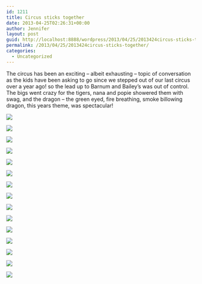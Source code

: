 ```yaml
---
id: 1211
title: Circus sticks together
date: 2013-04-25T02:26:31+00:00
author: Jennifer
layout: post
guid: http://localhost:8888/wordpress/2013/04/25/2013424circus-sticks-together/
permalink: /2013/04/25/2013424circus-sticks-together/
categories:
  - Uncategorized
---
```

The circus has been an exciting &#8211; albeit exhausting &#8211; topic of conversation as the kids have been asking to go since we stepped out of our last circus over a year ago! so the lead up to Barnum and Bailey&#8217;s was out of control. The bigs went crazy for the tigers, nana and popie showered them with swag, and the dragon &#8211; the green eyed, fire breathing, smoke billowing dragon, this years theme, was spectacular! 

<div class="image-gallery-wrapper">
  <p>
    <img src="http://static1.squarespace.com/static/50db6bb3e4b015296cd43789/50dfa5b1e4b0dc6320e0b5ea/51886181e4b0d557a72856f8/1430547599597/2013-04-20+14.42.49.jpg.49.jpg?format=original" />
  </p>
  
  <p>
    <img src="http://static1.squarespace.com/static/50db6bb3e4b015296cd43789/50dfa5b1e4b0dc6320e0b5ea/51886189e4b035414d37de0b/1367893707706/2013-04-20+12.25.57.jpg.57.jpg?format=original" />
  </p>
  
  <p>
    <img src="http://static1.squarespace.com/static/50db6bb3e4b015296cd43789/50dfa5b1e4b0dc6320e0b5ea/5188662ce4b0cac36db8a9c3/1430547590831/2013-04-20+11.37.30.jpg.30.jpg?format=original" />
  </p>
  
  <p>
    <img src="http://static1.squarespace.com/static/50db6bb3e4b015296cd43789/50dfa5b1e4b0dc6320e0b5ea/518865a8e4b035414d37e62f/1430547668627/2013-04-20+12.07.50.jpg.50.jpg?format=original" />
  </p>
  
  <p>
    <img src="http://static1.squarespace.com/static/50db6bb3e4b015296cd43789/50dfa5b1e4b0dc6320e0b5ea/518865c0e4b0124db671ab3a/1367893454099/2013-04-20+12.02.14.jpg.14.jpg?format=original" />
  </p>
  
  <p>
    <img src="http://static1.squarespace.com/static/50db6bb3e4b015296cd43789/50dfa5b1e4b0dc6320e0b5ea/518865d4e4b0c9fc9cb79ab0/1430547661006/2013-04-20+11.54.33.jpg.33.jpg?format=original" />
  </p>
  
  <p>
    <img src="http://static1.squarespace.com/static/50db6bb3e4b015296cd43789/50dfa5b1e4b0dc6320e0b5ea/518865e5e4b04186aaf7bebd/1430547673043/2013-04-20+11.48.56.jpg.56.jpg?format=original" />
  </p>
  
  <p>
    <img src="http://static1.squarespace.com/static/50db6bb3e4b015296cd43789/50dfa5b1e4b0dc6320e0b5ea/518865f6e4b0851a91a0cc2a/1430547641107/2013-04-20+11.46.38.jpg.38.jpg?format=original" />
  </p>
  
  <p>
    <img src="http://static1.squarespace.com/static/50db6bb3e4b015296cd43789/50dfa5b1e4b0dc6320e0b5ea/5188660ae4b00d33ee9c6c69/1367893527554/2013-04-20+11.40.17.jpg.17.jpg?format=original" />
  </p>
  
  <p>
    <img src="http://static1.squarespace.com/static/50db6bb3e4b015296cd43789/50dfa5b1e4b0dc6320e0b5ea/5188663ee4b091a1ff87b572/1367893578878/2013-04-20+11.27.02.jpg.02.jpg?format=original" />
  </p>
  
  <p>
    <img src="http://static1.squarespace.com/static/50db6bb3e4b015296cd43789/50dfa5b1e4b0dc6320e0b5ea/51b52b35e4b08f55af5283cb/1370827578345/P4200383.JPG" />
  </p>
  
  <p>
    <img src="http://static1.squarespace.com/static/50db6bb3e4b015296cd43789/50dfa5b1e4b0dc6320e0b5ea/51b52b6ee4b087d92d563f58/1370827634139/P4200388.JPG" />
  </p>
  
  <p>
    <img src="http://static1.squarespace.com/static/50db6bb3e4b015296cd43789/50dfa5b1e4b0dc6320e0b5ea/51b52b80e4b070ccb3197bf1/1370827652359/P4200400.JPG" />
  </p>
  
  <p>
    <img src="http://static1.squarespace.com/static/50db6bb3e4b015296cd43789/50dfa5b1e4b0dc6320e0b5ea/51b52b8be4b047630359e526/1370827664281/P4200401.JPG" />
  </p>
  
  <p>
    <img src="http://static1.squarespace.com/static/50db6bb3e4b015296cd43789/50dfa5b1e4b0dc6320e0b5ea/51b52bbde4b0797e330096c0/1370827713728/P4200422.JPG" />
  </p>
</div>